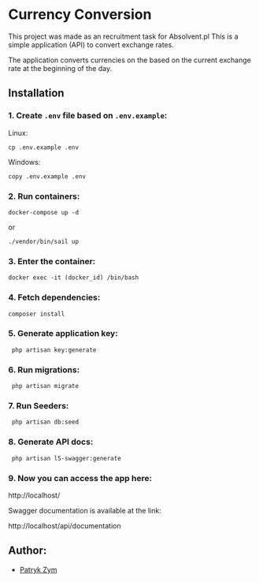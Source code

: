 # Currency Conversion

This project was made as an recruitment task for Absolvent.pl
This is a simple application (API) to convert exchange rates.

The application converts currencies on the based on the current exchange rate at the beginning of the day.

## Installation
### 1. Create `.env` file based on `.env.example`:
Linux:
```shell script
cp .env.example .env
```
Windows:
```shell script
copy .env.example .env
```
### 2. Run containers:
```shell script
docker-compose up -d
```
or
```shell script
./vendor/bin/sail up
```

### 3. Enter the container:
```shell script
docker exec -it (docker_id) /bin/bash
```

### 4. Fetch dependencies:
```shell script
composer install
```

### 5. Generate application key:
```shell script
 php artisan key:generate
```

### 6. Run migrations:
```shell script
 php artisan migrate
```

### 7. Run Seeders:
```shell script
 php artisan db:seed
```

### 8. Generate API docs:
```shell script
 php artisan l5-swagger:generate
```

### 9. Now you can access the app here:
http://localhost/

Swagger documentation is available at the link:

http://localhost/api/documentation

## Author:
- [Patryk Zym](https://github.com/rewe999/)
